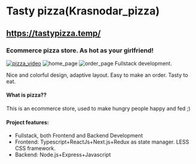 # Tasty pizza(Krasnodar_pizza)
## https://tastypizza.temp/
### Ecommerce pizza store. As hot as your girlfriend!

[![pizza_video](https://raw.githubusercontent.com/kolosochek/pizza/main/github/images/pizza_player.png)](https://youtu.be/jRj42xA8ZB8)
![home_page](https://raw.githubusercontent.com/kolosochek/pizza/main/github/images/pizza_main_page.png)
![order_page](https://raw.githubusercontent.com/kolosochek/pizza/main/github/images/pizza_order_page.png)
Fullstack development.

Nice and colorful design, adaptive layout. Easy to make an order. Tasty to eat.


#### What is **pizza?**?
This is an ecommerce store, used to make hungry people happy and fed ;) 


#### Project features:
* Fullstack, both Frontend and Backend Development
* Frontend: Typescript+ReactJs+Next.js+Redux as state manager. LESS CSS framework.
* Backend: Node.js+Express+Javascript


